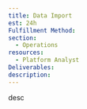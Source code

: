 ```yaml
---
title: Data Import
est: 24h
Fulfillment Method: 
section:
  - Operations
resources:
  - Platform Analyst
Deliverables:  
description: 
---
```


desc